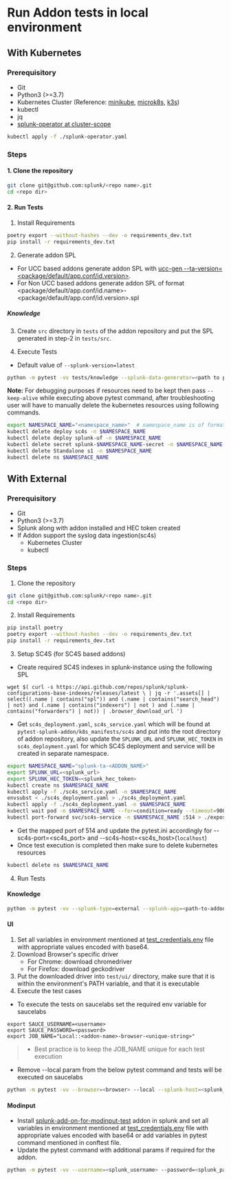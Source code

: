 
# Run Addon tests in local environment
## With Kubernetes
### Prerequisitory
- Git
- Python3 (>=3.7)
- Kubernetes Cluster (Reference: [minikube](https://minikube.sigs.k8s.io/docs/start/), [microk8s](https://microk8s.io/), [k3s](https://k3s.io/))
- kubectl
- jq
- [splunk-operator at cluster-scope](https://splunk.github.io/splunk-operator/Install.html#admin-installation-for-all-namespaces)
```bash
kubectl apply -f ./splunk-operator.yaml
```
### Steps
#### 1. Clone the repository

```bash
git clone git@github.com:splunk/<repo name>.git
cd <repo dir>
```
#### 2. Run Tests

1. Install Requirements
```bash
poetry export --without-hashes --dev -o requirements_dev.txt
pip install -r requirements_dev.txt
```

2. Generate addon SPL
- For UCC based addons generate addon SPL with [ucc-gen --ta-version=<package/default/app.conf/id.version>](https://splunk.github.io/addonfactory-ucc-generator/).
- For Non UCC based addons generate addon SPL of format <package/default/app.conf/id.name>-<package/default/app.conf/id.version>.spl

##### Knowledge

3. Create `src` directory in `tests` of the addon repository and put the SPL generated in step-2 in `tests/src`.

4. Execute Tests
- Default value of `--splunk-version=latest`
```bash
python -m pytest -vv tests/knowledge --splunk-data-generator=<path to pytest-splunk-addon-data.conf file> --splunk-type=kubernetes --splunk-version=<SPLUNK_VERSION> --xfail-file=.pytest.expect
```
**Note:** For debugging purposes if resources need to be kept then pass `--keep-alive` while executing above pytest command, after troubleshooting user will have to manually delete the kubernetes resources using following commands.
```bash
export NAMESPACE_NAME="<namespace_name>"  # namespace_name is of format splunk-ta-juniper (package/default/app.conf/id.name = Splunk_TA_juniper)
kubectl delete deploy sc4s -n $NAMESPACE_NAME
kubectl delete deploy splunk-uf -n $NAMESPACE_NAME
kubectl delete secret splunk-$NAMESPACE_NAME-secret -n $NAMESPACE_NAME
kubectl delete Standalone s1 -n $NAMESPACE_NAME
kubectl delete ns $NAMESPACE_NAME
```


## With External
### Prerequisitory

- Git
- Python3 (>=3.7)
- Splunk along with addon installed and HEC token created
- If Addon support the syslog data ingestion(sc4s)
  - Kubernetes Cluster
  - kubectl

### Steps

1. Clone the repository
```bash
git clone git@github.com:splunk/<repo name>.git
cd <repo dir>
```

2. Install Requirements
```bash
pip install poetry
poetry export --without-hashes --dev -o requirements_dev.txt
pip install -r requirements_dev.txt
```

3. Setup SC4S (for SC4S based addons)
- Create required SC4S indexes in splunk-instance using the following SPL
```
wget $( curl -s https://api.github.com/repos/splunk/splunk-configurations-base-indexes/releases/latest \ | jq -r '.assets[] | select((.name | contains("spl")) and (.name | contains("search_head") | not) and (.name | contains("indexers") | not ) and (.name | contains("forwarders") | not)) | .browser_download_url ')
```
- Get `sc4s_deployment.yaml`, `sc4s_service.yaml` which will be found at `pytest-splunk-addon/k8s_manifests/sc4s` and put into the root directory of addon repository, also update the `SPLUNK_URL` and `SPLUNK_HEC_TOKEN` in `sc4s_deployment.yaml` for which SC4S deployment and service will be created in separate namespace.
```bash
export NAMESPACE_NAME="splunk-ta-<ADDON_NAME>"
export SPLUNK_URL=<splunk_url>
export SPLUNK_HEC_TOKEN=<splunk_hec_token>
kubectl create ns $NAMESPACE_NAME
kubectl apply -f ./sc4s_service.yaml -n $NAMESPACE_NAME
envsubst < ./sc4s_deployment.yaml > ./sc4s_deployment.yaml
kubectl apply -f ./sc4s_deployment.yaml -n $NAMESPACE_NAME
kubectl wait pod -n $NAMESPACE_NAME --for=condition=ready --timeout=900s -l='app=sc4s'
kubectl port-forward svc/sc4s-service -n $NAMESPACE_NAME :514 > ./exposed_sc4s_ports.log 2>&1 &
```
- Get the mapped port of 514 and update the pytest.ini accordingly for --sc4s-port=<sc4s_port> and --sc4s-host=<sc4s_host>(`localhost`)
- Once test execution is completed then make sure to delete kubernetes resources
```bash
kubectl delete ns $NAMESPACE_NAME
```

4. Run Tests
#### Knowledge

```bash
python -m pytest -vv --splunk-type=external --splunk-app=<path-to-addon-package> --splunk-data-generator=<path to pytest-splunk-addon-data.conf file> --splunk-host=<splunk_host> --splunk-port=<splunk_management_port> --splunk-user=<splunk_username> --splunk-password=<splunk_password> --splunk-hec-token=<splunk_hec_token> --sc4s-host=<sc4s_host> --sc4s-port=<sc4s_port>
```

#### UI
1. Set all variables in environment mentioned at [test_credentials.env](test_credentials.env) file with appropriate values encoded with base64.
2. Download Browser's specific driver
    - For Chrome: download chromedriver
    - For Firefox: download geckodriver
3. Put the downloaded driver into `test/ui/` directory, make sure that it is within the environment's PATH variable, and that it is executable
4. Execute the test cases

- To execute the tests on saucelabs set the required env variable for saucelabs

```
export SAUCE_USERNAME=<username>
export SAUCE_PASSWORD=<password>
export JOB_NAME="Local::<addon-name>-browser-<unique-string>"
```
>- Best practice is to keep the JOB_NAME unique for each test execution
- Remove --local param from the below pytest command and tests will be executed on saucelabs
```bash
python -m pytest -vv --browser=<browser> --local --splunk-host=<splunk_host> --splunk-port=<splunk_mgmt_port> --splunk-user=<splunk_username> --splunk-password=<splunk_password> --splunk-hec-token=<splunk_hec_token>
```

#### Modinput
  - Install [splunk-add-on-for-modinput-test](https://github.com/splunk/splunk-add-on-for-modinput-test/releases/latest/) addon in splunk and set all variables in environment mentioned at [test_credentials.env](test_credentials.env) file with appropriate values encoded with base64 or add variables in pytest command mentioned in conftest file.
  - Update the pytest command with additional params if required for the addon.

```bash
python -m pytest -vv --username=<splunk_username> --password=<splunk_password> --splunk-url=<splunk_url> --remote
```